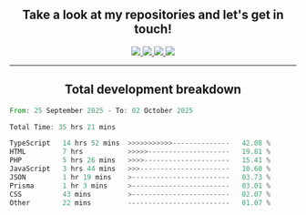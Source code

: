 <h2 align="center">
  Take a look at my repositories and let's get in touch!
</h2>
<p align="center">
  <a href="https://www.instagram.com/rayhanarkan?igsh=MXM3dHhmMTZ3ZWVsaA==">
    <img src="https://img.icons8.com/material-outlined/30/689d6a/instagram.png"/>
  </a>
  <a href="https://www.linkedin.com/in/rayhanarkan/">
    <img src="https://img.icons8.com/material-outlined/30/689d6a/linkedin.png"/>
  </a>
  <a href="">
    <img src="https://img.icons8.com/material-outlined/30/689d6a/geography.png"/>
  </a>
  <a href="mailto:rayhanarkan30@gmail.com">
    <img src="https://img.icons8.com/material-outlined/30/689d6a/email.png"/>
  </a>
</p>

---

<h2 align="center">Total development breakdown</h2>

<p align="center">
<!--START_SECTION:waka-->

```rust
From: 25 September 2025 - To: 02 October 2025

Total Time: 35 hrs 21 mins

TypeScript   14 hrs 52 mins  >>>>>>>>>>>--------------   42.08 %
HTML         7 hrs           >>>>>--------------------   19.81 %
PHP          5 hrs 26 mins   >>>>---------------------   15.41 %
JavaScript   3 hrs 44 mins   >>>----------------------   10.60 %
JSON         1 hr 19 mins    >------------------------   03.73 %
Prisma       1 hr 3 mins     >------------------------   03.01 %
CSS          43 mins         >------------------------   02.07 %
Other        22 mins         -------------------------   01.07 %
```

<!--END_SECTION:waka-->
</p>
